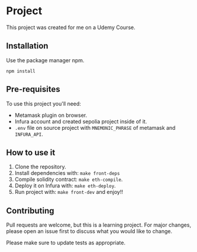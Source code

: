# Project

This project was created for me on a Udemy Course.

## Installation

Use the package manager npm.

```node
npm install
```

## Pre-requisites

To use this project you'll need:
* Metamask plugin on browser.
* Infura account and created sepolia project inside of it.
* `.env` file on source project with `MNEMONIC_PHRASE` of metamask and `INFURA_API`.

## How to use it

1. Clone the repository.
1. Install dependencies with: `make front-deps`
1. Compile solidity contract: `make eth-compile`.
1. Deploy it on Infura with: `make eth-deploy`.
1. Run project with: `make front-dev` and enjoy!!

## Contributing

Pull requests are welcome, but this is a learning project. For major changes, please open an issue first
to discuss what you would like to change.

Please make sure to update tests as appropriate.
